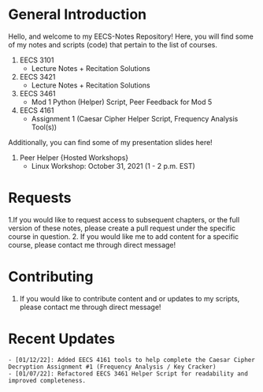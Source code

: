 # General Introduction
Hello, and welcome to my EECS-Notes Repository! 
Here, you will find some of my notes and scripts (code) that pertain to the list of courses.

1. EECS 3101
    - Lecture Notes + Recitation Solutions
2. EECS 3421
    - Lecture Notes + Recitation Solutions 
3. EECS 3461
    - Mod 1 Python (Helper) Script, Peer Feedback for Mod 5 
4. EECS 4161
    - Assignment 1 (Caesar Cipher Helper Script, Frequency Analysis Tool(s)) 

Additionally, you can find some of my presentation slides here!

1. Peer Helper {Hosted Workshops}
    - Linux Workshop: October 31, 2021 (1 - 2 p.m. EST)

# Requests
1.If you would like to request access to subsequent chapters, or the full version of these notes, please create a pull request under the specific course in question.
2. If you would like me to add content for a specific course, please contact me through direct message!

# Contributing 
1. If you would like to contribute content and or updates to my scripts, please contact me through direct message! 

# Recent Updates
    - [01/12/22]: Added EECS 4161 tools to help complete the Caesar Cipher Decryption Assignment #1 (Frequency Analysis / Key Cracker)
    - [01/07/22]: Refactored EECS 3461 Helper Script for readability and improved completeness.
